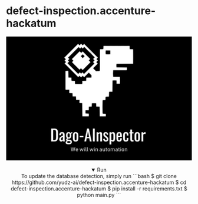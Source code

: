 # defect-inspection.accenture-hackatum
<div align="center">
<p>
   <img width="850" src="./misc/DagoAI.jpg"></a>
</p>

<details open>
<summary>Run</summary>
To update the database detection, simply run
```bash
$ git clone https://github.com/yudz-ai/defect-inspection.accenture-hackatum
$ cd defect-inspection.accenture-hackatum
$ pip install -r requirements.txt
$ python main.py
```

</details>